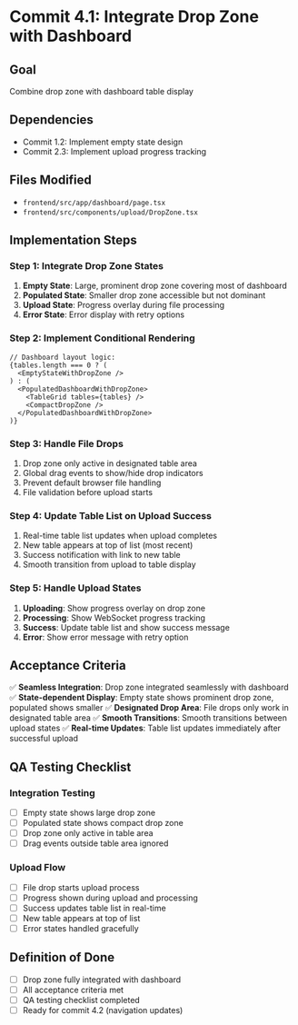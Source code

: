 # Commit 4.1: Integrate Drop Zone with Dashboard

## Goal
Combine drop zone with dashboard table display

## Dependencies
- Commit 1.2: Implement empty state design
- Commit 2.3: Implement upload progress tracking

## Files Modified
- `frontend/src/app/dashboard/page.tsx`
- `frontend/src/components/upload/DropZone.tsx`

## Implementation Steps

### Step 1: Integrate Drop Zone States
1. **Empty State**: Large, prominent drop zone covering most of dashboard
2. **Populated State**: Smaller drop zone accessible but not dominant
3. **Upload State**: Progress overlay during file processing
4. **Error State**: Error display with retry options

### Step 2: Implement Conditional Rendering
```tsx
// Dashboard layout logic:
{tables.length === 0 ? (
  <EmptyStateWithDropZone />
) : (
  <PopulatedDashboardWithDropZone>
    <TableGrid tables={tables} />
    <CompactDropZone />
  </PopulatedDashboardWithDropZone>
)}
```

### Step 3: Handle File Drops
1. Drop zone only active in designated table area
2. Global drag events to show/hide drop indicators
3. Prevent default browser file handling
4. File validation before upload starts

### Step 4: Update Table List on Upload Success
1. Real-time table list updates when upload completes
2. New table appears at top of list (most recent)
3. Success notification with link to new table
4. Smooth transition from upload to table display

### Step 5: Handle Upload States
1. **Uploading**: Show progress overlay on drop zone
2. **Processing**: Show WebSocket progress tracking
3. **Success**: Update table list and show success message
4. **Error**: Show error message with retry option

## Acceptance Criteria

✅ **Seamless Integration**: Drop zone integrated seamlessly with dashboard
✅ **State-dependent Display**: Empty state shows prominent drop zone, populated shows smaller
✅ **Designated Drop Area**: File drops only work in designated table area
✅ **Smooth Transitions**: Smooth transitions between upload states
✅ **Real-time Updates**: Table list updates immediately after successful upload

## QA Testing Checklist

### Integration Testing
- [ ] Empty state shows large drop zone
- [ ] Populated state shows compact drop zone
- [ ] Drop zone only active in table area
- [ ] Drag events outside table area ignored

### Upload Flow
- [ ] File drop starts upload process
- [ ] Progress shown during upload and processing
- [ ] Success updates table list in real-time
- [ ] New table appears at top of list
- [ ] Error states handled gracefully

## Definition of Done
- [ ] Drop zone fully integrated with dashboard
- [ ] All acceptance criteria met
- [ ] QA testing checklist completed
- [ ] Ready for commit 4.2 (navigation updates) 